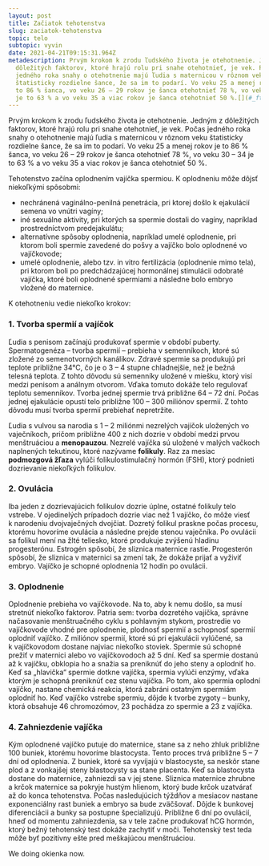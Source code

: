 ```yaml
---
layout: post
title: Začiatok tehotenstva
slug: zaciatok-tehotenstva
topic: telo
subtopic: vyvin
date: 2021-04-21T09:15:31.964Z
metadescription: Prvým krokom k zrodu ľudského života je otehotnenie. Jedným z
  dôležitých faktorov, ktoré hrajú rolu pri snahe otehotnieť, je vek. Počas
  jedného roka snahy o otehotnenie majú ľudia s maternicou v rôznom veku
  štatisticky rozdielne šance, že sa im to podarí. Vo veku 25 a menej rokov je
  to 86 % šanca, vo veku 26 – 29 rokov je šanca otehotnieť 78 %, vo veku 30 – 34
  je to 63 % a vo veku 35 a viac rokov je šanca otehotnieť 50 %.[](#_ftn1)
---
```

Prvým krokom k zrodu ľudského života je otehotnenie. Jedným z dôležitých faktorov, ktoré hrajú rolu pri snahe otehotnieť, je vek. Počas jedného roka snahy o otehotnenie majú ľudia s maternicou v rôznom veku štatisticky rozdielne šance, že sa im to podarí. Vo veku 25 a menej rokov je to 86 % šanca, vo veku 26 – 29 rokov je šanca otehotnieť 78 %, vo veku 30 – 34 je to 63 % a vo veku 35 a viac rokov je šanca otehotnieť 50 %. 

Tehotenstvo začína oplodnením vajíčka spermiou. K oplodneniu môže dôjsť niekoľkými spôsobmi:

* nechránená vaginálno-penilná penetrácia, pri ktorej došlo k ejakulácií semena vo vnútri vagíny;
* iné sexuálne aktivity, pri ktorých sa spermie dostali do vagíny, napríklad prostredníctvom predejakulátu;
* alternatívne spôsoby oplodnenia, napríklad umelé oplodnenie, pri ktorom boli spermie zavedené do pošvy a vajíčko bolo oplodnené vo vajíčkovode;
* umelé oplodnenie, alebo tzv. in vitro fertilizácia (oplodnenie mimo tela), pri ktorom boli po predchádzajúcej hormonálnej stimulácii odobraté vajíčka, ktoré boli oplodnené spermiami a následne bolo embryo vložené do maternice.

K otehotneniu vedie niekoľko krokov:

### 1. Tvorba spermií a vajíčok

Ľudia s penisom začínajú produkovať spermie v období puberty. Spermatogenéza – tvorba spermií – prebieha v semenníkoch, ktoré sú zložené zo semenotvorných kanálikov. Zdravé spermie sa produkujú pri teplote približne 34°C, čo je o 3 – 4 stupne chladnejšie, než je bežná telesná teplota. Z tohto dôvodu sú semenníky uložené v miešku, ktorý visí medzi penisom a análnym otvorom. Vďaka tomuto dokáže telo regulovať teplotu semenníkov. Tvorba jednej spermie trvá približne 64 – 72 dní. Počas jednej ejakulácie opustí telo približne 100 – 300 miliónov spermií. Z tohto dôvodu musí tvorba spermií prebiehať nepretržite. 

Ľudia s vulvou sa narodia s 1 – 2 miliónmi nezrelých vajíčok uložených vo vaječníkoch, pričom približne 400 z nich dozrie v období medzi prvou menštruáciou a **menopauzou**. Nezrelé vajíčka sú uložené v malých vačkoch naplnených tekutinou, ktoré nazývame **folikuly**. Raz za mesiac **podmozgová žľaza** vylúči folikulostimulačný hormón (FSH), ktorý podnieti dozrievanie niekoľkých folikulov. 

### 2. Ovulácia

Iba jeden z dozrievajúcich folikulov dozrie úplne, ostatné folikuly telo vstrebe. V ojedinelých prípadoch dozrie viac než 1 vajíčko, čo môže viesť k narodeniu dvojvaječných dvojčiat. Dozretý folikul praskne počas procesu, ktorému hovoríme ovulácia a následne prejde stenou vaječníka. Po ovulácii sa folikul mení na žlté teliesko, ktoré produkuje zvýšenú hladinu progesterónu. Estrogén spôsobí, že sliznica maternice rastie. Progesterón spôsobí, že sliznica v maternici sa zmení tak, že dokáže prijať a vyživiť embryo. Vajíčko je schopné oplodnenia 12 hodín po ovulácii. 

### 3. Oplodnenie

Oplodnenie prebieha vo vajíčkovode. Na to, aby k nemu došlo, sa musí stretnúť niekoľko faktorov. Patria sem: tvorba dozretého vajíčka, správne načasovanie menštruačného cyklu s pohlavným stykom, prostredie vo vajíčkovode vhodné pre oplodnenie, plodnosť spermií a schopnosť spermií oplodniť vajíčko. Z miliónov spermií, ktoré sú pri ejakulácii vylúčené, sa k vajíčkovodom dostane najviac niekoľko stoviek. Spermie sú schopné prežiť v maternici alebo vo vajíčkovodoch až 5 dní. Keď sa spermie dostanú až k vajíčku, obklopia ho a snažia sa preniknúť do jeho steny a oplodniť ho. Keď sa „hlavička“ spermie dotkne vajíčka, spermia vylúči enzýmy, vďaka ktorým je schopná preniknúť cez stenu vajíčka. Po tom, ako spermia oplodní vajíčko, nastane chemická reakcia, ktorá zabráni ostatným spermiám oplodniť ho. Keď vajíčko vstrebe spermiu, dôjde k tvorbe zygoty – bunky, ktorá obsahuje 46 chromozómov, 23 pochádza zo spermie a 23 z vajíčka. 

### **4. Zahniezdenie vajíčka**

Kým oplodnené vajíčko putuje do maternice, stane sa z neho zhluk približne 100 buniek, ktorému hovoríme blastocysta. Tento proces trvá približne 5 – 7 dní od oplodnenia. Z buniek, ktoré sa vyvíjajú v blastocyste, sa neskôr stane plod a z vonkajšej steny blastocysty sa stane placenta. Keď sa blastocysta dostane do maternice, zahniezdi sa v jej stene. Sliznica maternice zhrubne a krčok maternice sa pokryje hustým hlienom, ktorý bude krčok uzatvárať až do konca tehotenstva. Počas nasledujúcich týždňov a mesiacov nastane exponenciálny rast buniek a embryo sa bude zväčšovať. Dôjde k bunkovej diferenciácii a bunky sa postupne špecializujú. Približne 6 dní po ovulácií, hneď od momentu zahniezdenia, sa v tele začne produkovať hCG hormón, ktorý bežný tehotenský test dokáže zachytiť v moči. Tehotenský test teda môže byť pozitívny ešte pred meškajúcou menštruáciou. 



<div class='f-telo box-post'> We doing okienka now. </div>